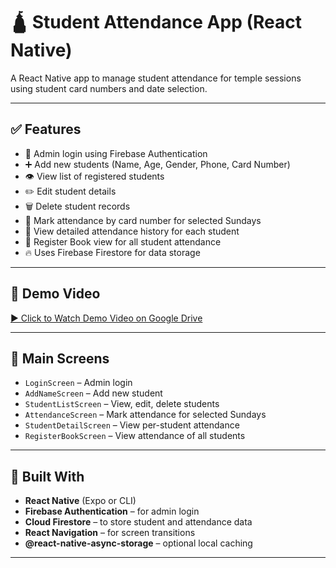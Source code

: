 # 🛕 Student Attendance App (React Native)

A React Native app to manage student attendance for temple sessions using student card numbers and date selection.

---

## ✅ Features
- 🔐 Admin login using Firebase Authentication
- ➕ Add new students (Name, Age, Gender, Phone, Card Number)
- 👁️ View list of registered students
- ✏️ Edit student details
- 🗑️ Delete student records
- 📅 Mark attendance by card number for selected Sundays
- 📖 View detailed attendance history for each student
- 📘 Register Book view for all student attendance
- 🔥 Uses Firebase Firestore for data storage

---

## 📲 Demo Video  
[▶️ Click to Watch Demo Video on Google Drive]([https://drive.google.com/file/d/FILE_ID/view](https://drive.google.com/file/d/1Y5UUxgEM5XD70WEWcCeMjxUTvrjlDFBD/view?usp=drivesdk))  

---

## 📂 Main Screens
- `LoginScreen` – Admin login
- `AddNameScreen` – Add new student
- `StudentListScreen` – View, edit, delete students
- `AttendanceScreen` – Mark attendance for selected Sundays
- `StudentDetailScreen` – View per-student attendance
- `RegisterBookScreen` – View attendance of all students

---

## 🔧 Built With
- **React Native** (Expo or CLI)
- **Firebase Authentication** – for admin login
- **Cloud Firestore** – to store student and attendance data
- **React Navigation** – for screen transitions
- **@react-native-async-storage** – optional local caching

---

